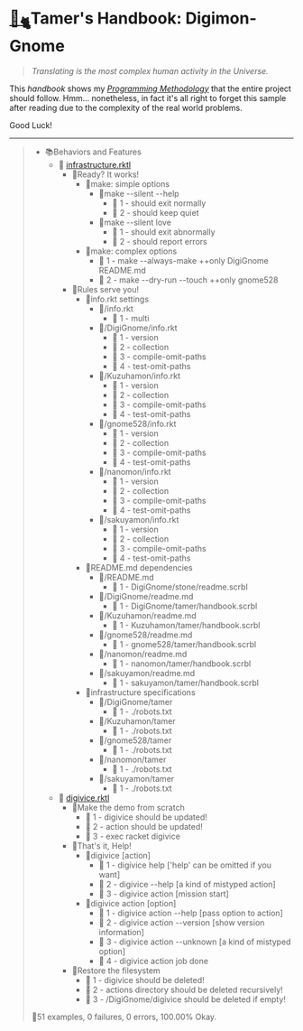 # [🏡](http://gyoudmon.org/~wargrey:digignome)[<sub>🐈</sub>](http://gyoudmon.org/~wargrey:digignome)Tamer's Handbook: Digimon-Gnome

> _Translating is the most complex human activity in the Universe._

This _handbook_ shows my _[Programming
Methodology](https://github.com/digital-world/DigiGnome)_ that the
entire project should follow. Hmm... nonetheless, in fact it's all right
to forget this sample after reading due to the complexity of the real
world problems.

Good Luck!

---

> + 📚Behaviors and Features
>     + 📖
[infrastructure.rktl](http://gyoudmon.org/~wargrey:digignome/infrastructure.rktl)
>       + 📑Ready? It works!
>         + 📑make: simple options
>           + 📑make --silent --help
>             - 💚 1 - should exit normally
>             - 💚 2 - should keep quiet
>           + 📑make --silent love
>             - 💚 1 - should exit abnormally
>             - 💚 2 - should report errors
>         + 📑make: complex options
>           - 💚 1 - make --always-make ++only DigiGnome README.md
>           - 💚 2 - make --dry-run --touch ++only gnome528
>       + 📑Rules serve you!
>         + 📑info.rkt settings
>           + 📑/info.rkt
>             - 💚 1 - multi
>           + 📑/DigiGnome/info.rkt
>             - 💚 1 - version
>             - 💚 2 - collection
>             - 💚 3 - compile-omit-paths
>             - 💚 4 - test-omit-paths
>           + 📑/Kuzuhamon/info.rkt
>             - 💚 1 - version
>             - 💚 2 - collection
>             - 💚 3 - compile-omit-paths
>             - 💚 4 - test-omit-paths
>           + 📑/gnome528/info.rkt
>             - 💚 1 - version
>             - 💚 2 - collection
>             - 💚 3 - compile-omit-paths
>             - 💚 4 - test-omit-paths
>           + 📑/nanomon/info.rkt
>             - 💚 1 - version
>             - 💚 2 - collection
>             - 💚 3 - compile-omit-paths
>             - 💚 4 - test-omit-paths
>           + 📑/sakuyamon/info.rkt
>             - 💚 1 - version
>             - 💚 2 - collection
>             - 💚 3 - compile-omit-paths
>             - 💚 4 - test-omit-paths
>         + 📑README.md dependencies
>           + 📑/README.md
>             - 💚 1 - DigiGnome/stone/readme.scrbl
>           + 📑/DigiGnome/readme.md
>             - 💚 1 - DigiGnome/tamer/handbook.scrbl
>           + 📑/Kuzuhamon/readme.md
>             - 💚 1 - Kuzuhamon/tamer/handbook.scrbl
>           + 📑/gnome528/readme.md
>             - 💚 1 - gnome528/tamer/handbook.scrbl
>           + 📑/nanomon/readme.md
>             - 💚 1 - nanomon/tamer/handbook.scrbl
>           + 📑/sakuyamon/readme.md
>             - 💚 1 - sakuyamon/tamer/handbook.scrbl
>         + 📑infrastructure specifications
>           + 📑/DigiGnome/tamer
>             - 💚 1 - ./robots.txt
>           + 📑/Kuzuhamon/tamer
>             - 💚 1 - ./robots.txt
>           + 📑/gnome528/tamer
>             - 💚 1 - ./robots.txt
>           + 📑/nanomon/tamer
>             - 💚 1 - ./robots.txt
>           + 📑/sakuyamon/tamer
>             - 💚 1 - ./robots.txt
>     + 📖
[digivice.rktl](http://gyoudmon.org/~wargrey:digignome/digivice.rktl)
>       + 📑Make the demo from scratch
>         - 💚 1 - digivice should be updated!
>         - 💚 2 - action should be updated!
>         - 💚 3 - exec racket digivice
>       + 📑That's it, Help!
>         + 📑digivice \[action\]
>           - 💚 1 - digivice help \['help' can be omitted if you want\]
>           - 💚 2 - digivice --help \[a kind of mistyped action\]
>           - 💚 3 - digivice action \[mission start\]
>         + 📑digivice action \[option\]
>           - 💚 1 - digivice action --help \[pass option to action\]
>           - 💚 2 - digivice action --version \[show version
information\]
>           - 💚 3 - digivice action --unknown \[a kind of mistyped
option\]
>           - 💚 4 - digivice action job done
>       + 📑Restore the filesystem
>         - 💚 1 - digivice should be deleted!
>         - 💚 2 - actions directory should be deleted recursively!
>         - 💚 3 - /DigiGnome/digivice should be deleted if empty!
>
> 📌51 examples, 0 failures, 0 errors, 100.00% Okay.
